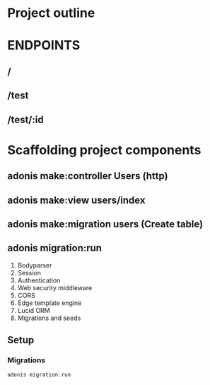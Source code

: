 # Project outline

# ENDPOINTS
## /
## /test
## /test/:id

# Scaffolding project components
## adonis make:controller Users (http)
## adonis make:view users/index
## adonis make:migration users (Create table)
## adonis migration:run

1. Bodyparser
2. Session
3. Authentication
4. Web security middleware
5. CORS
6. Edge template engine
7. Lucid ORM
8. Migrations and seeds

## Setup

### Migrations

```js
adonis migration:run
```
